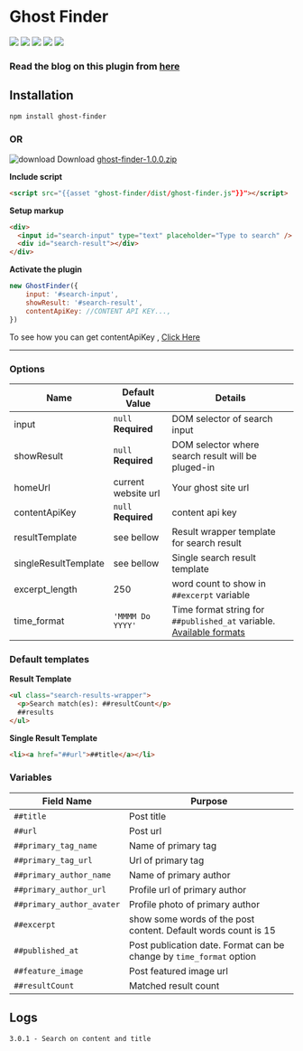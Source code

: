 # Ghost Finder

![](https://img.shields.io/github/package-json/v/electronthemes/ghost-finder.svg)
![](https://img.shields.io/github/languages/code-size/electronthemes/ghost-finder.svg)
![](https://img.shields.io/github/license/electronthemes/ghost-finder.svg)
![](https://img.shields.io/github/issues-raw/electronthemes/ghost-finder.svg?style=plastic)
![](https://img.shields.io/github/last-commit/electronthemes/ghost-finder.svg)

### Read the blog on this plugin from [here](https://electronthemes.com/blog/add-search-option-to-ghost-theme/)

## Installation

```bash
npm install ghost-finder
```

### OR

![download](https://img.icons8.com/material-sharp/24/000000/download-2.png) Download [ghost-finder-1.0.0.zip](https://github.com/kingrayhan/ghost-finder/archive/v1.0.0.zip)

**Include script**

```html
<script src="{{asset "ghost-finder/dist/ghost-finder.js"}}"></script>
```

**Setup markup**

```html
<div>
  <input id="search-input" type="text" placeholder="Type to search" />
  <div id="search-result"></div>
</div>
```

**Activate the plugin**

```js
new GhostFinder({
    input: '#search-input',
    showResult: '#search-result',
    contentApiKey: //CONTENT API KEY...,
})
```

To see how you can get contentApiKey , [Click Here](https://github.com/kingrayhan/ghost-finder/wiki/How-to-get-contentApiKey-%3F)

---

### Options

| Name                 | Default Value       | Details                                                                                                                   |
| -------------------- | ------------------- | ------------------------------------------------------------------------------------------------------------------------- |
| input                | `null` **Required** | DOM selector of search input                                                                                              |
| showResult           | `null` **Required** | DOM selector where search result will be pluged-in                                                                        |
| homeUrl              | current website url | Your ghost site url                                                                                                       |
| contentApiKey        | `null` **Required** | content api key                                                                                                           |
| resultTemplate       | see bellow          | Result wrapper template for search result                                                                                 |
| singleResultTemplate | see bellow          | Single search result template                                                                                             |
| excerpt_length       | 250                 | word count to show in `##excerpt` variable                                                                                |
| time_format          | `'MMMM Do YYYY'`    | Time format string for `##published_at` variable. [Available formats](https://momentjs.com/docs/#/parsing/string-format/) |

### Default templates

**Result Template**

```html
<ul class="search-results-wrapper">
  <p>Search match(es): ##resultCount</p>
  ##results
</ul>
```

**Single Result Template**

```html
<li><a href="##url">##title</a></li>
```

### Variables

| Field Name                | Purpose                                                             |
| ------------------------- | ------------------------------------------------------------------- |
| `##title`                 | Post title                                                          |
| `##url`                   | Post url                                                            |
| `##primary_tag_name`      | Name of primary tag                                                 |
| `##primary_tag_url`       | Url of primary tag                                                  |
| `##primary_author_name`   | Name of primary author                                              |
| `##primary_author_url`    | Profile url of primary author                                       |
| `##primary_author_avater` | Profile photo of primary author                                     |
| `##excerpt`               | show some words of the post content. Default words count is 15      |
| `##published_at`          | Post publication date. Format can be change by `time_format` option |
| `##feature_image`         | Post featured image url                                             |
| `##resultCount`           | Matched result count                                                |

## Logs

```
3.0.1 - Search on content and title
```
